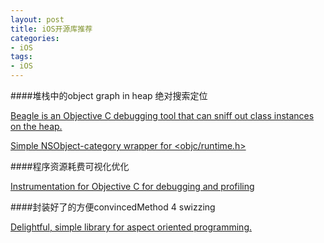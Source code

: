 ```yaml
---
layout: post   
title: iOS开源库推荐        
categories: 
- iOS   
tags:     
- iOS
---    
```


####堆栈中的object graph in heap 绝对搜索定位

[Beagle is an Objective C debugging tool that can sniff out class instances on the heap.](https://github.com/heardrwt/RHObjectiveBeagle)

[Simple NSObject-category wrapper for <objc/runtime.h>](https://github.com/garnett/DLIntrospection)

####程序资源耗费可视化优化

[Instrumentation for Objective C for debugging and profiling](https://github.com/Cue/hookshot
)

####封装好了的方便convincedMethod 4 swizzing

[Delightful, simple library for aspect oriented programming.](https://github.com/steipete/Aspects) 
